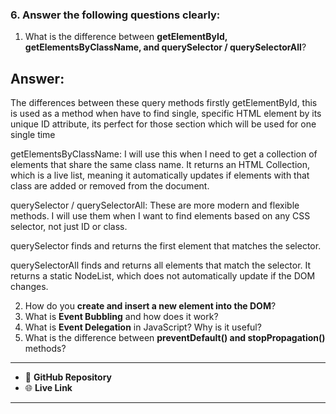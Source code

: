 ### 6. Answer the following questions clearly:

1. What is the difference between **getElementById, getElementsByClassName, and querySelector / querySelectorAll**?

## Answer:
The differences between these query methods firstly getElementById, this is used as a method when have to find single, specific HTML element by its unique ID attribute, its perfect for those section which will be used for one single time

getElementsByClassName: I will use this when I need to get a collection of elements that share the same class name. It returns an HTML Collection, which is a live list, meaning it automatically updates if elements with that class are added or removed from the document.

querySelector / querySelectorAll: These are more modern and flexible methods. I will use them when I want to find elements based on any CSS selector, not just ID or class.

querySelector finds and returns the first element that matches the selector.

querySelectorAll finds and returns all elements that match the selector. It returns a static NodeList, which does not automatically update if the DOM changes.


2. How do you **create and insert a new element into the DOM**?
3. What is **Event Bubbling** and how does it work?
4. What is **Event Delegation** in JavaScript? Why is it useful?
5. What is the difference between **preventDefault() and stopPropagation()** methods?

---


- 📂 **GitHub Repository**
- 🌐 **Live Link**

---

